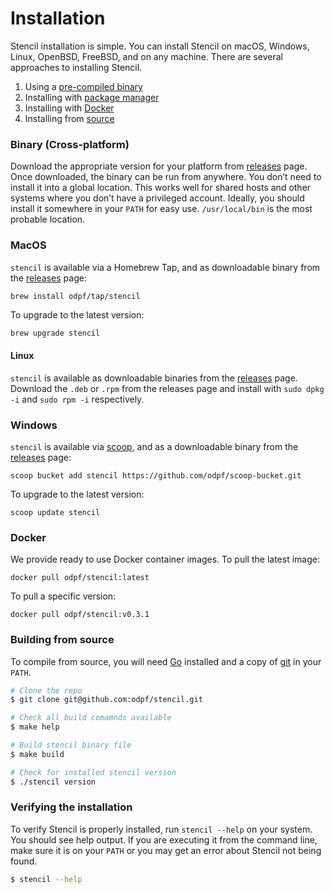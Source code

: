 # Installation

Stencil installation is simple. You can install Stencil on macOS, Windows, Linux, OpenBSD, FreeBSD, and on any machine. There are several approaches to installing Stencil.

1. Using a [pre-compiled binary](#binary-cross-platform)
2. Installing with [package manager](#MacOS)
3. Installing with [Docker](#Docker)
4. Installing from [source](#building-from-source)

### Binary (Cross-platform)

Download the appropriate version for your platform from [releases](https://github.com/odpf/stencil/releases) page. Once downloaded, the binary can be run from anywhere.
You don’t need to install it into a global location. This works well for shared hosts and other systems where you don’t have a privileged account.
Ideally, you should install it somewhere in your `PATH` for easy use. `/usr/local/bin` is the most probable location.

### MacOS

`stencil` is available via a Homebrew Tap, and as downloadable binary from the [releases](https://github.com/odpf/stencil/releases/latest) page:

```sh
brew install odpf/tap/stencil
```

To upgrade to the latest version:

```
brew upgrade stencil
```

#### Linux

`stencil` is available as downloadable binaries from the [releases](https://github.com/odpf/stencil/releases/latest) page. Download the `.deb` or `.rpm` from the releases page and install with `sudo dpkg -i` and `sudo rpm -i` respectively.

### Windows

`stencil` is available via [scoop](https://scoop.sh/), and as a downloadable binary from the [releases](https://github.com/odpf/stencil/releases/latest) page:

```
scoop bucket add stencil https://github.com/odpf/scoop-bucket.git
```

To upgrade to the latest version:

```
scoop update stencil
```

### Docker

We provide ready to use Docker container images. To pull the latest image:

```
docker pull odpf/stencil:latest
```

To pull a specific version:

```
docker pull odpf/stencil:v0.3.1
```

### Building from source

To compile from source, you will need [Go](https://golang.org/) installed and a copy of [git](https://www.git-scm.com/) in your `PATH`.

```bash
# Clone the repo
$ git clone git@github.com:odpf/stencil.git

# Check all build comamnds available
$ make help

# Build stencil binary file
$ make build

# Check for installed stencil version
$ ./stencil version
```

### Verifying the installation

To verify Stencil is properly installed, run `stencil --help` on your system. You should see help output. If you are executing it from the command line, make sure it is on your `PATH` or you may get an error about Stencil not being found.

```bash
$ stencil --help
```
